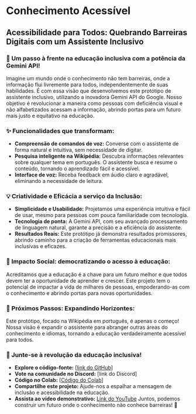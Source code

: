 # Conhecimento Acessível

## Acessibilidade para Todos: Quebrando Barreiras Digitais com um Assistente Inclusivo

### 🚀  Um passo à frente na educação inclusiva com a potência da Gemini API!
Imagine um mundo onde o conhecimento não tem barreiras, onde a informação flui livremente para todos, independentemente de suas habilidades. É com essa visão que desenvolvemos este protótipo de assistente inclusivo, utilizando a inovadora Gemini API do Google. 
Nosso objetivo é revolucionar a maneira como pessoas com deficiência visual e não alfabetizados acessam a informação, abrindo portas para um futuro mais justo e equitativo na educação.

### ✨ Funcionalidades que transformam:
* **Compreensão de comandos de voz:**  Converse com o assistente de forma natural e intuitiva, sem necessidade de digitar.
* **Pesquisa inteligente na Wikipédia:**  Descubra informações relevantes sobre qualquer tema em português. O assistente busca e resume o conteúdo, tornando o aprendizado fácil e acessível.
* **Interface de voz:**  Receba feedback em áudio claro e agradável, eliminando a necessidade de leitura. 

### 💡  Criatividade e Eficácia a serviço da Inclusão:
* **Simplicidade e Usabilidade:**  Projetamos uma experiência intuitiva e fácil de usar, mesmo para pessoas com pouca familiaridade com tecnologia.
* **Tecnologia de ponta:**  A Gemini API, com seu avançado processamento de linguagem natural, garante a precisão e a eficiência do assistente.
* **Resultados Reais:**  Este protótipo já demonstra resultados promissores, abrindo caminho para a criação de ferramentas educacionais mais inclusivas e eficazes.

### 🎯 Impacto Social: democratizando o acesso à educação:
Acreditamos que a educação é a chave para um futuro melhor e que todos devem ter a oportunidade de aprender e crescer. Este projeto tem o potencial de impactar a vida de milhares de pessoas, empoderando-as com o conhecimento e abrindo portas para novas oportunidades.

### 🚧  Próximos Passos: Expandindo Horizontes:
Este protótipo, focado na Wikipédia em português, é apenas o começo! Nossa visão é expandir o assistente para abranger outras áreas do conhecimento e idiomas, tornando a educação verdadeiramente acessível para todos.

### 🤝  Junte-se à revolução da educação inclusiva!
* **Explore o código-fonte:**  [[link do GitHub](https://github.com/kcezario/conhecimento_acessivel/)]
* **Vote na comunidade no Discord:**  [link do Discord]
* **Código no Colab:** [[Código do Colab](https://github.com/kcezario/conhecimento_acessivel/)]
* **Compartilhe este projeto:**  Ajude-nos a espalhar a mensagem de inclusão e acessibilidade na educação.
* **Assista ao vídeo demonstrativo:** [Link do YouTube](https://youtu.be/seu_link_aqui)
Juntos, podemos construir um futuro onde o conhecimento não conhece barreiras! 💙
